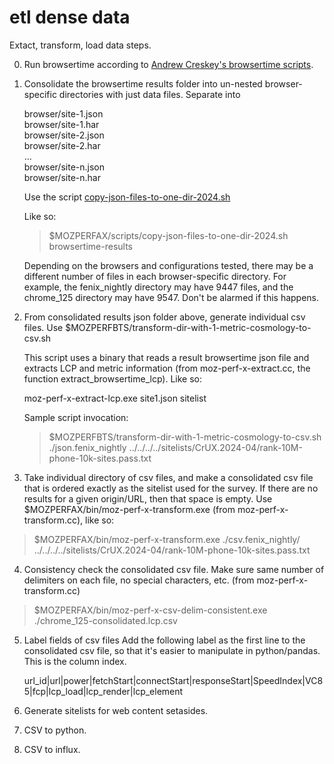 # etl dense data

Extact, transform, load data steps.


0. Run browsertime according to [Andrew Creskey's browsertime scripts](https://github.com/acreskeyMoz/browsertime_scripts).


1. Consolidate the browsertime results folder into un-nested browser-specific directories with just data files. Separate into

   browser/site-1.json  
   browser/site-1.har  
   browser/site-2.json  
   browser/site-2.har  
   ...  
   browser/site-n.json  
   browser/site-n.har  

   Use the script [copy-json-files-to-one-dir-2024.sh](https://github.com/bdekoz/mozilla-perf-analysis-x/blob/main/scripts/copy-json-files-to-one-dir-2024.sh)

   Like so:

   > $MOZPERFAX/scripts/copy-json-files-to-one-dir-2024.sh  browsertime-results
   
   Depending on the browsers and configurations tested, there may be a
different number of files in each browser-specific directory. For
example, the fenix_nightly directory may have 9447 files, and the
chrome_125 directory may have 9547. Don't be alarmed if this happens.


2. From consolidated results json folder above, generate individual csv files.
   Use $MOZPERFBTS/transform-dir-with-1-metric-cosmology-to-csv.sh

   This script uses a binary that reads a result browsertime json file
   and extracts LCP and metric information (from moz-perf-x-extract.cc,
   the function extract_browsertime_lcp). Like so:

   moz-perf-x-extract-lcp.exe site1.json sitelist

   Sample script invocation:
   > $MOZPERFBTS/transform-dir-with-1-metric-cosmology-to-csv.sh ./json.fenix_nightly ../../../../sitelists/CrUX.2024-04/rank-10M-phone-10k-sites.pass.txt


3. Take individual directory of csv files, and make a consolidated csv
file that is ordered exactly as the sitelist used for the survey. If
there are no results for a given origin/URL, then that space is empty.
Use $MOZPERFAX/bin/moz-perf-x-transform.exe (from
moz-perf-x-transform.cc), like so:

 > $MOZPERFAX/bin/moz-perf-x-transform.exe ./csv.fenix_nightly/ ../../../../sitelists/CrUX.2024-04/rank-10M-phone-10k-sites.pass.txt


4. Consistency check the consolidated csv file.
Make sure same number of delimiters on each file, no special characters, etc.
(from moz-perf-x-transform.cc)

> $MOZPERFAX/bin/moz-perf-x-csv-delim-consistent.exe ./chrome_125-consolidated.lcp.csv


5. Label fields of csv files
Add the following label as the first line to the consolidated csv file, so that it's easier to manipulate in python/pandas. This is the column index.

   url_id|url|power|fetchStart|connectStart|responseStart|SpeedIndex|VC85|fcp|lcp_load|lcp_render|lcp_element


6. Generate sitelists for web content setasides.

7. CSV to python.
8. CSV to influx.
